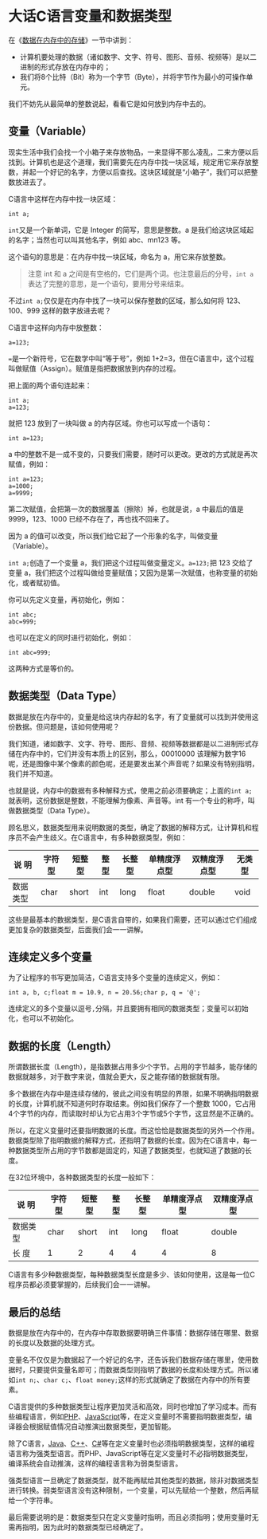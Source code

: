 # 大话C语言变量和数据类型

在《[数据在内存中的存储](http://c.biancheng.net/view/1726.html)》一节中讲到：

- 计算机要处理的数据（诸如数字、文字、符号、图形、音频、视频等）是以二进制的形式存放在内存中的；
- 我们将8个比特（Bit）称为一个字节（Byte），并将字节作为最小的可操作单元。


我们不妨先从最简单的整数说起，看看它是如何放到内存中去的。

## 变量（Variable）

现实生活中我们会找一个小箱子来存放物品，一来显得不那么凌乱，二来方便以后找到。计算机也是这个道理，我们需要先在内存中找一块区域，规定用它来存放整数，并起一个好记的名字，方便以后查找。这块区域就是“小箱子”，我们可以把整数放进去了。

C语言中这样在内存中找一块区域：

```
int a;
```

`int`又是一个新单词，它是 Integer 的简写，意思是整数。a 是我们给这块区域起的名字；当然也可以叫其他名字，例如 abc、mn123 等。

这个语句的意思是：在内存中找一块区域，命名为 a，用它来存放整数。

> 注意 int 和 a 之间是有空格的，它们是两个词。也注意最后的分号，`int a`表达了完整的意思，是一个语句，要用分号来结束。

不过`int a;`仅仅是在内存中找了一块可以保存整数的区域，那么如何将 123、100、999 这样的数字放进去呢？

C语言中这样向内存中放整数：

```
a=123;
```

`=`是一个新符号，它在数学中叫“等于号”，例如 1+2=3，但在C语言中，这个过程叫做赋值（Assign）。赋值是指把数据放到内存的过程。

把上面的两个语句连起来：

```
int a;
a=123;
```

就把 123 放到了一块叫做 a 的内存区域。你也可以写成一个语句：

```
int a=123;
```

a 中的整数不是一成不变的，只要我们需要，随时可以更改。更改的方式就是再次赋值，例如：

```
int a=123;
a=1000;
a=9999;
```

第二次赋值，会把第一次的数据覆盖（擦除）掉，也就是说，a 中最后的值是9999，123、1000 已经不存在了，再也找不回来了。

因为 a 的值可以改变，所以我们给它起了一个形象的名字，叫做变量（Variable）。

`int a;`创造了一个变量 a，我们把这个过程叫做变量定义。`a=123;`把 123 交给了变量 a，我们把这个过程叫做给变量赋值；又因为是第一次赋值，也称变量的初始化，或者赋初值。

你可以先定义变量，再初始化，例如：

```
int abc;
abc=999;
```

也可以在定义的同时进行初始化，例如：

```
int abc=999;
```

这两种方式是等价的。

## 数据类型（Data Type）

数据是放在内存中的，变量是给这块内存起的名字，有了变量就可以找到并使用这份数据。但问题是，该如何使用呢？

我们知道，诸如数字、文字、符号、图形、音频、视频等数据都是以二进制形式存储在内存中的，它们并没有本质上的区别，那么，00010000 该理解为数字16呢，还是图像中某个像素的颜色呢，还是要发出某个声音呢？如果没有特别指明，我们并不知道。

也就是说，内存中的数据有多种解释方式，使用之前必须要确定；上面的`int a;`就表明，这份数据是整数，不能理解为像素、声音等。int 有一个专业的称呼，叫做数据类型（Data Type）。

顾名思义，数据类型用来说明数据的类型，确定了数据的解释方式，让计算机和程序员不会产生歧义。在C语言中，有多种数据类型，例如：

| 说  明   | 字符型 | 短整型 | 整型 | 长整型 | 单精度浮点型 | 双精度浮点型 | 无类型 |
| -------- | ------ | ------ | ---- | ------ | ------------ | ------------ | ------ |
| 数据类型 | char   | short  | int  | long   | float        | double       | void   |


这些是最基本的数据类型，是C语言自带的，如果我们需要，还可以通过它们组成更加复杂的数据类型，后面我们会一一讲解。

## 连续定义多个变量

为了让程序的书写更加简洁，C语言支持多个变量的连续定义，例如：

```
int a, b, c;float m = 10.9, n = 20.56;char p, q = '@';
```

连续定义的多个变量以逗号`,`分隔，并且要拥有相同的数据类型；变量可以初始化，也可以不初始化。

## 数据的长度（Length）

所谓数据长度（Length），是指数据占用多少个字节。占用的字节越多，能存储的数据就越多，对于数字来说，值就会更大，反之能存储的数据就有限。

多个数据在内存中是连续存储的，彼此之间没有明显的界限，如果不明确指明数据的长度，计算机就不知道何时存取结束。例如我们保存了一个整数 1000，它占用4个字节的内存，而读取时却认为它占用3个字节或5个字节，这显然是不正确的。

所以，在定义变量时还要指明数据的长度。而这恰恰是数据类型的另外一个作用。数据类型除了指明数据的解释方式，还指明了数据的长度。因为在C语言中，每一种数据类型所占用的字节数都是固定的，知道了数据类型，也就知道了数据的长度。

在32位环境中，各种数据类型的长度一般如下：

| 说  明   | 字符型 | 短整型 | 整型 | 长整型 | 单精度浮点型 | 双精度浮点型 |
| -------- | ------ | ------ | ---- | ------ | ------------ | ------------ |
| 数据类型 | char   | short  | int  | long   | float        | double       |
| 长  度   | 1      | 2      | 4    | 4      | 4            | 8            |


C语言有多少种数据类型，每种数据类型长度是多少、该如何使用，这是每一位C程序员都必须要掌握的，后续我们会一一讲解。

## 最后的总结

数据是放在内存中的，在内存中存取数据要明确三件事情：数据存储在哪里、数据的长度以及数据的处理方式。

变量名不仅仅是为数据起了一个好记的名字，还告诉我们数据存储在哪里，使用数据时，只要提供变量名即可；而数据类型则指明了数据的长度和处理方式。所以诸如`int n;`、`char c;`、`float money;`这样的形式就确定了数据在内存中的所有要素。

C语言提供的多种数据类型让程序更加灵活和高效，同时也增加了学习成本。而有些编程语言，例如[PHP](http://c.biancheng.net/php/)、[JavaScript](http://c.biancheng.net/js/)等，在定义变量时不需要指明数据类型，编译器会根据赋值情况自动推演出数据类型，更加智能。

除了C语言，[Java](http://c.biancheng.net/java/)、[C++](http://c.biancheng.net/cplus/)、[C#](http://c.biancheng.net/csharp/)等在定义变量时也必须指明数据类型，这样的编程语言称为强类型语言。而PHP、JavaScript等在定义变量时不必指明数据类型，编译系统会自动推演，这样的编程语言称为弱类型语言。

强类型语言一旦确定了数据类型，就不能再赋给其他类型的数据，除非对数据类型进行转换。弱类型语言没有这种限制，一个变量，可以先赋给一个整数，然后再赋给一个字符串。

最后需要说明的是：数据类型只在定义变量时指明，而且必须指明；使用变量时无需再指明，因为此时的数据类型已经确定了。